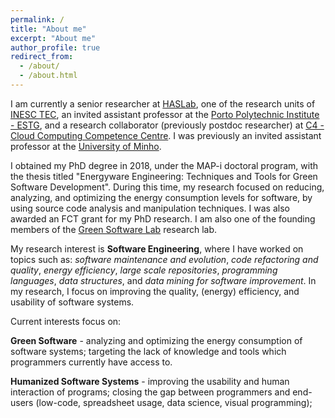```yaml
---
permalink: /
title: "About me"
excerpt: "About me"
author_profile: true
redirect_from: 
  - /about/
  - /about.html
---
```




I am currently a senior researcher at [HASLab](https://www.inesctec.pt/en/centres/haslab), one of the research units of [INESC TEC](https://www.inesctec.pt), an invited assistant professor at the [Porto Polytechnic Institute - ESTG](https://www.estg.ipp.pt), and a research collaborator (previously postdoc researcher) at [C4 - Cloud Computing Competence Centre](http://c4.ubi.pt/). I was previously an invited assistant professor at the [University of Minho](https://www.uminho.pt/EN).

I obtained my PhD degree in 2018, under the MAP-i doctoral program, with the thesis titled "Energyware Engineering: Techniques and Tools for Green Software Development". During this time, my research focused on reducing, analyzing, and optimizing the energy consumption levels for software, by using source code analysis and manipulation techniques. I was also awarded an FCT grant for my PhD research. I am also one of the founding members of the [Green Software Lab](https://greenlab.di.uminho.pt/) research lab.

My research interest is **Software Engineering**, where I have worked on topics such as: *software maintenance and evolution*, *code refactoring and quality*, *energy efficiency*, *large scale repositories*, *programming languages*, *data structures*, and *data mining for software improvement*. In my research, I focus on improving the quality, (energy) efficiency, and usability of software systems. 

Current interests focus on: 

**Green Software** - analyzing and optimizing the energy consumption of software systems; targeting the lack of knowledge and tools which programmers currently have access to. 

**Humanized Software Systems** - improving the usability and human interaction of programs; closing the gap between programmers and end-users (low-code, spreadsheet usage, data science, visual programming); 


